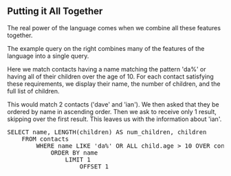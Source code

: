 ## Putting it All Together

The real power of the language comes when we combine all these features together.

The example query on the right combines many of the features of the language into a single query.

Here we match contacts having a name matching the pattern 'da%' or having all of their children over the age of 10.  For each contact satisfying these requirements, we display their name, the number of children, and the full list of children.

This would match 2 contacts ('dave' and 'ian').  We then asked that they be ordered by name in ascending order.  Then we ask to receive only 1 result, skipping over the first result.  This leaves us with the information about 'ian'.

<pre id="example">
SELECT name, LENGTH(children) AS num_children, children 
    FROM contacts 
        WHERE name LIKE 'da%' OR ALL child.age > 10 OVER contacts.children AS child
            ORDER BY name
                LIMIT 1
                    OFFSET 1
</pre>